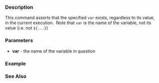### Description

This command asserts that the specified `var` exists, regardless to its value, in the current execution.  Note that `var` is the name of the variable, not its value (i.e. not `${...}`)

### Parameters

- **var** \- the name of the variable in question

### Example

### See Also